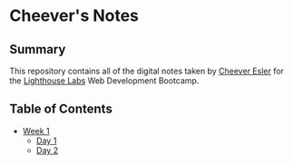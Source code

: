 # Cheever's Notes
## Summary

This repository contains all of the digital notes taken by [Cheever Esler](https://github.com/Thornrose) for the [Lighthouse Labs](https://www.lighthouselabs.ca/) Web Development Bootcamp.

## Table of Contents
* [Week 1](/Week_1)
  * [Day 1](/Week_1/Day_1)
  * [Day 2](/Week_1/Day_2)